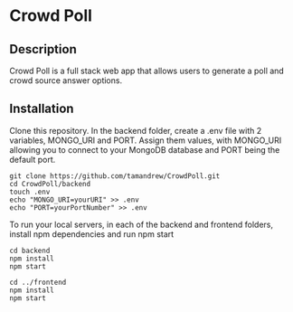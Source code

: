 # Crowd Poll

## Description
Crowd Poll is a full stack web app that allows users to generate a poll and crowd source answer options.


## Installation
Clone this repository. In the backend folder, create a .env file with 2 variables, MONGO_URI and PORT. Assign them values, with MONGO_URI allowing you to connect to your MongoDB database and PORT being the default port.

```
git clone https://github.com/tamandrew/CrowdPoll.git
cd CrowdPoll/backend
touch .env
echo "MONGO_URI=yourURI" >> .env
echo "PORT=yourPortNumber" >> .env
```

To run your local servers, in each of the backend and frontend folders, install npm dependencies and run npm start

```
cd backend
npm install
npm start
```
```
cd ../frontend
npm install
npm start
```
